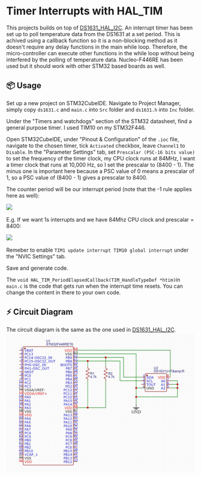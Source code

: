 # Timer Interrupts with HAL_TIM

This projects builds on top of [DS1631_HAL_I2C](https://github.com/Vincentho711/STM32-Embedded-Development/tree/master/DS1631_HAL_I2C). An interrupt timer has been set up to poll temperature data from the DS1631 at a set period. This is achived using a callback function so it is a non-blocking method as it doesn't require any delay functions in the main while loop. Therefore, the micro-controller can execute other functions in the while loop without being interfered by the polling of temperature data. Nucleo-F446RE has been used but it should work with other STM32 based boards as well.

## 📦 Usage

Set up a new project on STM32CubeIDE. Navigate to Project Manager, simply copy `ds1631.c` and `main.c` into `Src` folder and `ds1631.h` into `Inc` folder. 

Under the "Timers and watchdogs" section of the STM32 datasheet, find a general purpose timer. I used TIM10 on my STM32F446. 

Open STM32CubeIDE, under "Pinout & Configuration" of the `.ioc` file, navigate to the chosen timer, tick `Activated` checkbox, leave `Channel1` to `Disable`. In the "Parameter Settings" tab, set `Prescalar (PSC-16 bits value)` to set the frequency of the timer clock, my CPU clock runs at 84MHz, I want a timer clock that runs at 10,000 Hz, so I set the prescalar to (8400 - 1). The minus one is important here because a PSC value of 0 means a prescalar of 1, so a PSC value of (8400 - 1) gives a prescalar to 8400.

The counter period will be our interrupt period (note that the -1 rule applies here as well): 

<img src="https://latex.codecogs.com/gif.latex?\text{Counter Period} = [\text { Desired int. period(s) $\times$ (CPU clk speed(MHz)/Prescalar)] - 1 } " />

E.g. If we want 1s interrupts and we have 84Mhz CPU clock and prescalar = 8400: 

<img src="https://latex.codecogs.com/gif.latex?\text{Counter Period} =  [1 \times (\frac{84\times10^{6}}{8400})] -1 = 10000 - 1 = 9999 " />


Remeber to enable `TIM1 update interrupt TIM10 global interrupt` under the "NVIC Settings" tab.

Save and generate code.

The `void HAL_TIM_PeriodElapsedCallback(TIM_HandleTypeDef *htim)`in `main.c` is the code that gets run when the interrupt time resets. You can change the content in there to your own code. 

## ⚡ Circuit Diagram
The circuit diagram is the same as the one used in [DS1631_HAL_I2C](https://github.com/Vincentho711/STM32-Embedded-Development/tree/master/DS1631_HAL_I2C). 
![Circuit Diagram](https://github.com/Vincentho711/STM32-Embedded-Development/blob/master/Timer_Interrupts_HAL_TIM/circuit_diagram.JPG?raw=true)